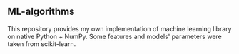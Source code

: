 ## ML-algorithms
This repository provides my own implementation of machine learning library on native Python + NumPy. Some features and models' parameters
were taken from scikit-learn.



